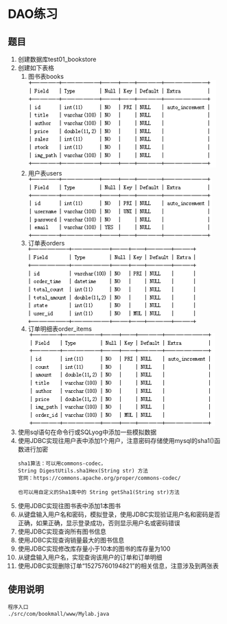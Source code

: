 DAO练习
==

## 题目
1. 创建数据库test01_bookstore
1. 创建如下表格
    1. 图书表books
    ![books](../../images/dao_exe_01.png)
    2. 用户表users
    ![books](../../images/dao_exe_02.png)
    3. 订单表orders
    ![orders](../../images/dao_exe_03.png)
    4. 订单明细表order_items
    ![order_items](../../images/dao_exe_04.png)
1. 使用sql语句在命令行或SQLyog中添加一些模拟数据
1. 使用JDBC实现往用户表中添加1个用户，注意密码存储使用mysql的sha1()函数进行加密
    ```text
    sha1算法：可以用commons-codec，
    String DigestUtils.sha1Hex(String str) 方法
    官网：https://commons.apache.org/proper/commons-codec/

    也可以用自定义的Sha1类中的 String getSha1(String str)方法
    ```
1. 使用JDBC实现往图书表中添加1本图书
1. 从键盘输入用户名和密码，模拟登录，使用JDBC实现验证用户名和密码是否正确，如果正确，显示登录成功，否则显示用户名或密码错误
1. 使用JDBC实现查询所有图书信息
1. 使用JDBC实现查询销量最大的图书信息
1. 使用JDBC实现修改库存量小于10本的图书的库存量为100
1. 从键盘输入用户名，实现查询该用户的订单和订单明细
1. 使用JDBC实现删除订单“15275760194821”的相关信息，注意涉及到两张表

## 使用说明
```text
程序入口
./src/com/bookmall/www/Mylab.java
```